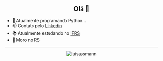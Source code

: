 <h2 align="center">Olá 👋</h1>


 - 🌱 Atualmente programando Python...
 - 📫 Contato pelo [Linkedin](https://www.linkedin.com/in/assmannluisdev84/)
 - 📚 Atualmente estudando no [IFRS](https://ifrs.edu.br/feliz/)
 - 🏡 Moro no RS
-----

<p align="center"> <img src="https://komarev.com/ghpvc/?username=luisassmann" alt="luisassmann" /> </p>
